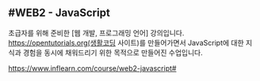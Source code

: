 #WEB2 - JavaScript
--------------
초급자를 위해 준비한
[웹 개발, 프로그래밍 언어] 강의입니다.
https://opentutorials.org(생활코딩 사이트)를 만들어가면서 JavaScript에 대한 지식과 경험을 동시에 채워드리기 위한 목적으로 만들어진 수업입니다.

https://www.inflearn.com/course/web2-javascript#
